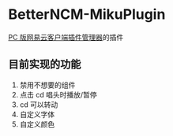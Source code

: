 # BetterNCM-MikuPlugin

[PC 版网易云客户端插件管理器](https://github.com/MicroCBer/BetterNCM)的插件

## 目前实现的功能

1. 禁用不想要的组件
2. 点击 cd 唱头时播放/暂停
3. cd 可以转动
4. 自定义字体
5. 自定义颜色
